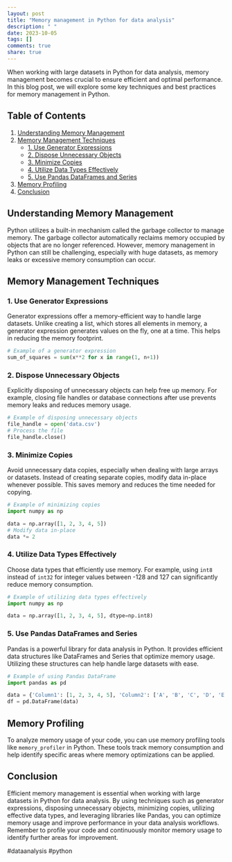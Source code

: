 ```yaml
---
layout: post
title: "Memory management in Python for data analysis"
description: " "
date: 2023-10-05
tags: []
comments: true
share: true
---
```


When working with large datasets in Python for data analysis, memory management becomes crucial to ensure efficient and optimal performance. In this blog post, we will explore some key techniques and best practices for memory management in Python.

## Table of Contents
1. [Understanding Memory Management](#understanding-memory-management)
2. [Memory Management Techniques](#memory-management-techniques)
   * [1. Use Generator Expressions](#use-generator-expressions)
   * [2. Dispose Unnecessary Objects](#dispose-unnecessary-objects)
   * [3. Minimize Copies](#minimize-copies)
   * [4. Utilize Data Types Effectively](#utilize-data-types-effectively)
   * [5. Use Pandas DataFrames and Series](#use-pandas-dataframes-and-series)
3. [Memory Profiling](#memory-profiling)
4. [Conclusion](#conclusion)

## Understanding Memory Management

Python utilizes a built-in mechanism called the garbage collector to manage memory. The garbage collector automatically reclaims memory occupied by objects that are no longer referenced. However, memory management in Python can still be challenging, especially with huge datasets, as memory leaks or excessive memory consumption can occur.

## Memory Management Techniques

### 1. Use Generator Expressions

Generator expressions offer a memory-efficient way to handle large datasets. Unlike creating a list, which stores all elements in memory, a generator expression generates values on the fly, one at a time. This helps in reducing the memory footprint.

```python
# Example of a generator expression
sum_of_squares = sum(x**2 for x in range(1, n+1))
```

### 2. Dispose Unnecessary Objects

Explicitly disposing of unnecessary objects can help free up memory. For example, closing file handles or database connections after use prevents memory leaks and reduces memory usage.

```python
# Example of disposing unnecessary objects
file_handle = open('data.csv')
# Process the file
file_handle.close()
```

### 3. Minimize Copies

Avoid unnecessary data copies, especially when dealing with large arrays or datasets. Instead of creating separate copies, modify data in-place whenever possible. This saves memory and reduces the time needed for copying.

```python
# Example of minimizing copies
import numpy as np

data = np.array([1, 2, 3, 4, 5])
# Modify data in-place
data *= 2
```

### 4. Utilize Data Types Effectively

Choose data types that efficiently use memory. For example, using `int8` instead of `int32` for integer values between -128 and 127 can significantly reduce memory consumption.

```python
# Example of utilizing data types effectively
import numpy as np

data = np.array([1, 2, 3, 4, 5], dtype=np.int8)
```

### 5. Use Pandas DataFrames and Series

Pandas is a powerful library for data analysis in Python. It provides efficient data structures like DataFrames and Series that optimize memory usage. Utilizing these structures can help handle large datasets with ease.

```python
# Example of using Pandas DataFrame
import pandas as pd

data = {'Column1': [1, 2, 3, 4, 5], 'Column2': ['A', 'B', 'C', 'D', 'E']}
df = pd.DataFrame(data)
```

## Memory Profiling

To analyze memory usage of your code, you can use memory profiling tools like `memory_profiler` in Python. These tools track memory consumption and help identify specific areas where memory optimizations can be applied.

## Conclusion

Efficient memory management is essential when working with large datasets in Python for data analysis. By using techniques such as generator expressions, disposing unnecessary objects, minimizing copies, utilizing effective data types, and leveraging libraries like Pandas, you can optimize memory usage and improve performance in your data analysis workflows. Remember to profile your code and continuously monitor memory usage to identify further areas for improvement.

#dataanalysis #python